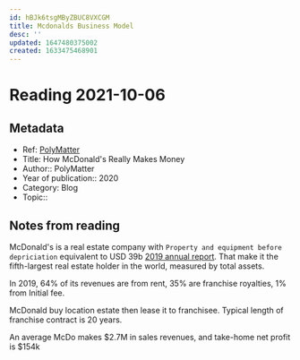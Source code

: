 ```yaml
---
id: hBJk6tsgMByZBUC8VXCGM
title: Mcdonalds Business Model
desc: ''
updated: 1647480375002
created: 1633475468901
---
```

# Reading 2021-10-06

## Metadata

- Ref: [PolyMatter](https://www.youtube.com/watch?v=kJVj3vp-lho)
- Title: How McDonald's Really Makes Money
- Author:: PolyMatter
- Year of publication:: 2020 
- Category: Blog
- Topic:: 

## Notes from reading

McDonald's is a real estate company with `Property and equipment before depriciation` equivalent to USD 39b [2019 annual report](https://corporate.mcdonalds.com/content/dam/gwscorp/nfl/investor-relations-content/annual-reports/2019%20Annual%20Report.pdf#page=50). That make it the fifth-largest real estate holder in the world, measured by total assets.

In 2019, 64% of its revenues are from rent, 35% are franchise royalties, 1% from Initial fee.

McDonald buy location estate then lease it to franchisee.
Typical length of franchise contract is 20 years.

An average McDo makes $2.7M in sales revenues, and take-home net profit is $154k 
